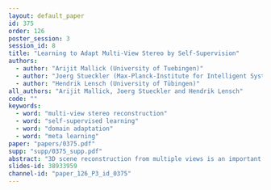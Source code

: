 ```yaml
---
layout: default_paper
id: 375
order: 126
poster_session: 3
session_id: 8
title: "Learning to Adapt Multi-View Stereo by Self-Supervision"
authors:
  - author: "Arijit Mallick (University of Tuebingen)"
  - author: "Joerg Stueckler (Max-Planck-Institute for Intelligent Systems)"
  - author: "Hendrik Lensch (University of Tübingen)"
all_authors: "Arijit Mallick, Joerg Stueckler and Hendrik Lensch"
code: ""
keywords:
  - word: "multi-view stereo reconstruction"
  - word: "self-supervised learning"
  - word: "domain adaptation"
  - word: "meta learning"
paper: "papers/0375.pdf"
supp: "supp/0375_supp.pdf"
abstract: "3D scene reconstruction from multiple views is an important classical problem in computer vision. Deep learning based approaches have recently demonstrated impressive reconstruction results. When training such models, self-supervised methods are favourable since they do not rely on ground truth data which would be needed for supervised training and is often difficult to obtain. Moreover, learned multi-view stereo reconstruction is prone to environment changes and should robustly generalise to different domains. We propose an adaptive learning approach for multi-view stereo which trains a deep neural network for improved adaptability to new target domains. We use model-agnostic meta-learning (MAML) to train base parameters which, in turn, are adapted for multi-view stereo on new domains through self-supervised training. Our evaluations demonstrate that the proposed adaptation method is effective in learning self-supervised multi-view stereo reconstruction in new domains."
slides-id: 38933959
channel-id: "paper_126_P3_id_0375"
---
```

